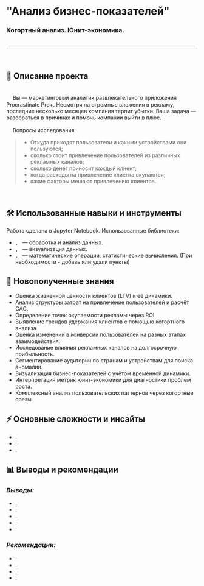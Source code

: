 # "Анализ бизнес-показателей"
### Когортный анализ. Юнит-экономика. <br><br>
***
<br>


## 📌 Описание проекта

<br>
ᅠ Вы — маркетинговый аналитик развлекательного приложения Procrastinate Pro+. Несмотря на огромные вложения в рекламу, последние несколько месяцев компания терпит убытки. Ваша задача — разобраться в причинах и помочь компании выйти в плюс.

ᅠ Вопросы исследования:
> - Откуда приходят пользователи и какими устройствами они пользуются;
> - сколько стоит привлечение пользователей из различных рекламных каналов;
> - сколько денег приносит каждый клиент;
> - когда расходы на привлечение клиента окупаются;
> - какие факторы мешают привлечению клиентов.

<br>

## 🛠 Использованные навыки и инструменты
Работа сделана в Jupyter Notebook. Использованные библиотеки:
- ``, `` — обработка и анализ данных.
- ``, `` — визуализация данных.
- ``, `` — математические операции, статистические вычисления.
(При необходимости - добавь или удали пункты)

## 🎯 Новополученные знания
- Оценка жизненной ценности клиентов (LTV) и её динамики.
- Анализ структуры затрат на привлечение пользователей и расчёт CAC.
- Определение точек окупаемости рекламы через ROI.
- Выявление трендов удержания клиентов с помощью когортного анализа.
- Оценка изменений в конверсии пользователей на разных этапах взаимодействия.
- Исследование влияния рекламных каналов на долгосрочную прибыльность.
- Сегментирование аудитории по странам и устройствам для поиска аномалий.
- Визуализация бизнес-показателей с учётом временной динамики.
- Интерпретация метрик юнит-экономики для диагностики проблем роста.
- Комплексный анализ пользовательских паттернов через когортные срезы.


## ⚡ Основные сложности и инсайты
- .
- .
- .


## 📊 Выводы и рекомендации

### ***Выводы:***
- .  
- .  
- .  
- .  
- .  

### ***Рекомендации:***  
- .  
- .  
- .  
- .
